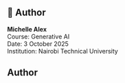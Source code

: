 ## 💖 Author

**Michelle Alex**  
Course: Generative AI  
Date: 3 October 2025  
Institution: Nairobi Technical University  
##  Author
